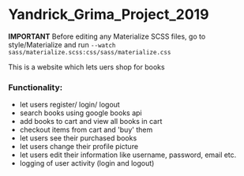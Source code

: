 # Yandrick_Grima_Project_2019

**IMPORTANT** Before editing any Materialize SCSS files, go to style/Materialize and run
```--watch sass/materialize.scss:css/sass/materialize.css```

This is a website which lets uers shop for books

### Functionality: 
* let users register/ login/ logout
* search books using google books api
* add books to cart and view all books in cart
* checkout items from cart and 'buy' them
* let users see their purchased books
* let users change their profile picture
* let users edit their information like username, password, email etc.
* logging of user activity (login and logout)